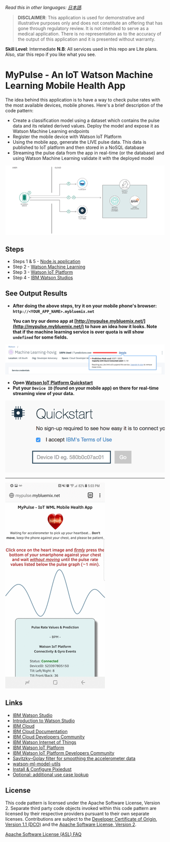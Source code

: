 *Read this in other languages: [日本語](README-ja.md).*

> **DISCLAIMER**: This application is used for demonstrative and illustrative purposes only and does not constitute an offering that has gone through regulatory review. It is not intended to serve as a medical application. There is no representation as to the accuracy of the output of this application and it is presented without warranty.

**__Skill Level__**: Intermediate
**__N.B__**: All services used in this repo are Lite plans. Also, star this repo if you like what you see.

# MyPulse - An IoT Watson Machine Learning Mobile Health App

The idea behind this application is to have a way to check pulse rates with the most available devices, mobile phones. Here's a brief description of the code pattern:

* Create a classification model using a dataset which contains the pulse data and its related derived values. Deploy the model and expose it as Watson Machine Learning endpoints
* Register the mobile device with Watson IoT Platform
* Using the mobile app, generate the LIVE pulse data. This data is published to IoT platform and then stored in a NoSQL database
* Streaming the pulse data from the app in real-time (or the database) and using Watson Machine Learning validate it with the deployed model

![](public/img/arch-diagram-health-model-1.png)

## Steps

* Steps 1 & 5 - [Node.js application](NodejsApplication.md)
* Step 2 - [Watson Machine Learning](WatsonMachineLearning.md)
* Step 3 - [Watson IoT Platform](WatsonIoTPlatform.md)
* Step 4 - [IBM Watson Studios](IBMStudios.md)

## See Output Results

* __After doing the above steps, try it on your mobile phone's browser: `http://<YOUR_APP_NAME>.mybluemix.net`__

  __You can try our demo app at [http://mypulse.mybluemix.net/](http://mypulse.mybluemix.net/) to have an idea how it looks. Note that if the machine learning service is over quota is will show `undefined` for some fields.__

![](public/img/plan.png)

* __Open [Watson IoT Platform Quickstart](https://quickstart.internetofthings.ibmcloud.com/#/)__
* __Put your `Device ID` (found on your mobile app) on there for real-time streaming view of your data.__

![](public/img/qs.png)

<hr>

![](public/img/mypulse.gif)

## Links

* [IBM Watson Studio](https://www.ibm.com/us-en/marketplace/data-science-experience)
* [Introduction to Watson Studio](https://www.youtube.com/watch?v=TiS-LGfNoSo)
* [IBM Cloud](https://bluemix.net/)  
* [IBM Cloud Documentation](https://www.ng.bluemix.net/docs/)  
* [IBM Cloud Developers Community](http://developer.ibm.com/bluemix)  
* [IBM Watson Internet of Things](http://www.ibm.com/internet-of-things/)  
* [IBM Watson IoT Platform](http://www.ibm.com/internet-of-things/iot-solutions/watson-iot-platform/)   
* [IBM Watson IoT Platform Developers Community](https://developer.ibm.com/iotplatform/)
* [Savitzky–Golay filter for smoothing the accelerometer data](https://en.wikipedia.org/wiki/Savitzky%E2%80%93Golay_filter)
* [watson-ml-model-utils](https://www.npmjs.com/package/watson-ml-model-utils)
* [Install & Configure Pixiedust](https://github.com/pixiedust/pixiedust/wiki/Setup:-Install-and-Configure-pixiedust)
* [Optional: additional use case lookup](https://developer.ibm.com/in/2017/05/31/watson-iot-platform-based-heart-emotion-analysis-using-lyfas-device-apache-spark/)

## License
This code pattern is licensed under the Apache Software License, Version 2.  Separate third party code objects invoked within this code pattern are licensed by their respective providers pursuant to their own separate licenses. Contributions are subject to the [Developer Certificate of Origin, Version 1.1 (DCO)](https://developercertificate.org/) and the [Apache Software License, Version 2](http://www.apache.org/licenses/LICENSE-2.0.txt).

[Apache Software License (ASL) FAQ](http://www.apache.org/foundation/license-faq.html#WhatDoesItMEAN)
